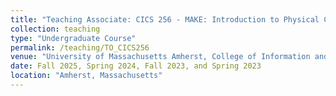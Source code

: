 ```yaml
---
title: "Teaching Associate: CICS 256 - MAKE: Introduction to Physical Computing"
collection: teaching
type: "Undergraduate Course"
permalink: /teaching/TO_CICS256
venue: "University of Massachusetts Amherst, College of Information and Computer Sciences"
date: Fall 2025, Spring 2024, Fall 2023, and Spring 2023
location: "Amherst, Massachusetts"
---
```

